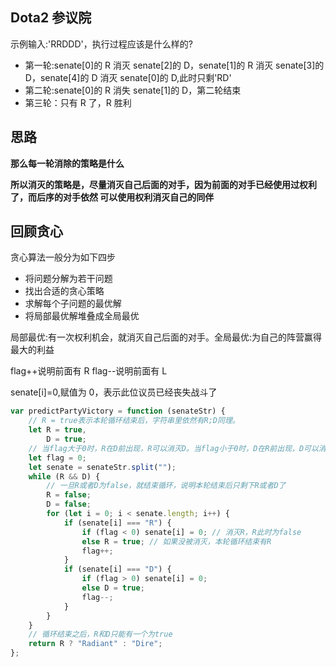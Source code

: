 ## Dota2 参议院

示例输入:'RRDDD'，执行过程应该是什么样的?

- 第一轮:senate[0]的 R 消灭 senate[2]的 D，senate[1]的 R 消灭 senate[3]的 D，senate[4]的
  D 消灭 senate[0]的 D,此时只剩'RD'
- 第二轮:senate[0]的 R 消失 senate[1]的 D，第二轮结束
- 第三轮：只有 R 了，R 胜利

## 思路

**那么每一轮消除的策略是什么**

**所以消灭的策略是，尽量消灭自己后面的对手，因为前面的对手已经使用过权利了，而后序的对手依然
可以使用权利消灭自己的同伴**

## 回顾贪心

贪心算法一般分为如下四步

- 将问题分解为若干问题
- 找出合适的贪心策略
- 求解每个子问题的最优解
- 将局部最优解堆叠成全局最优

局部最优:有一次权利机会，就消灭自己后面的对手。全局最优:为自己的阵营赢得最大的利益

flag++说明前面有 R
flag--说明前面有 L

senate[i]=0,赋值为 0，表示此位议员已经丧失战斗了

```js
var predictPartyVictory = function (senateStr) {
	// R = true表示本轮循环结束后，字符串里依然有R;D同理。
	let R = true,
		D = true;
	// 当flag大于0时，R在D前出现，R可以消灭D。当flag小于0时，D在R前出现，D可以消灭R
	let flag = 0;
	let senate = senateStr.split("");
	while (R && D) {
		// 一旦R或者D为false，就结束循环，说明本轮结束后只剩下R或者D了
		R = false;
		D = false;
		for (let i = 0; i < senate.length; i++) {
			if (senate[i] === "R") {
				if (flag < 0) senate[i] = 0; // 消灭R，R此时为false
				else R = true; // 如果没被消灭，本轮循环结束有R
				flag++;
			}
			if (senate[i] === "D") {
				if (flag > 0) senate[i] = 0;
				else D = true;
				flag--;
			}
		}
	}
	// 循环结束之后，R和D只能有一个为true
	return R ? "Radiant" : "Dire";
};
```
